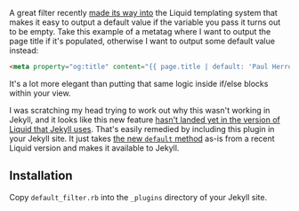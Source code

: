 A great filter recently [made its way into](https://github.com/Shopify/liquid/pull/267) the Liquid templating system that makes it easy to output a default value if the variable you pass it turns out to be empty. Take this example of a metatag where I want to output the page title if it's populated, otherwise I want to output some default value instead:

```html
<meta property="og:title" content="{{ page.title | default: 'Paul Herron, Web Developer' }}" >
```

It's a lot more elegant than putting that same logic inside if/else blocks within your view.

I was scratching my head trying to work out why this wasn't working in Jekyll, and it looks like this new feature [hasn't landed yet in the version of Liquid that Jekyll uses](https://github.com/jekyll/jekyll/issues/1666#issuecomment-27319857). That's easily remedied by including this plugin in your Jekyll site. It just takes [the new `default` method](https://github.com/djreimer/liquid/commit/5db1695694e1cbf12892d5dd67c7773282a669af) as-is from a recent Liquid version and makes it available to Jekyll.


Installation
------------

Copy `default_filter.rb` into the `_plugins` directory of your Jekyll site.
